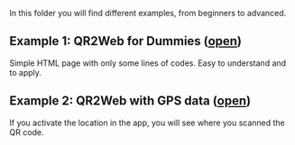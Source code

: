 In this folder you will find different examples, from beginners to advanced.

## Example 1: QR2Web for Dummies ([open](1_QR2Web4Dummies))
Simple HTML page with only some lines of codes. Easy to understand and to apply.

## Example 2: QR2Web with GPS data ([open](2_QR2WebGPS))
If you activate the location in the app, you will see where you scanned the QR code.
